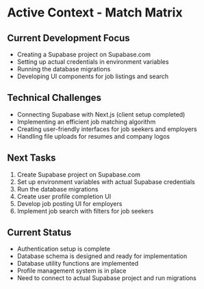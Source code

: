 # Active Context - Match Matrix

## Current Development Focus

- Creating a Supabase project on Supabase.com
- Setting up actual credentials in environment variables
- Running the database migrations
- Developing UI components for job listings and search

## Technical Challenges

- Connecting Supabase with Next.js (client setup completed)
- Implementing an efficient job matching algorithm
- Creating user-friendly interfaces for job seekers and employers
- Handling file uploads for resumes and company logos

## Next Tasks

1. Create Supabase project on Supabase.com
2. Set up environment variables with actual Supabase credentials
3. Run the database migrations
4. Create user profile completion UI
5. Develop job posting UI for employers
6. Implement job search with filters for job seekers

## Current Status

- Authentication setup is complete
- Database schema is designed and ready for implementation
- Database utility functions are implemented
- Profile management system is in place
- Need to connect to actual Supabase project and run migrations
